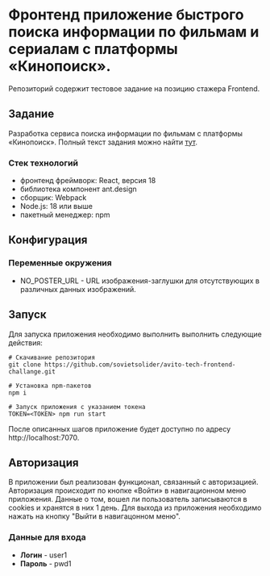 # Фронтенд приложение быстрого поиска информации по фильмам и сериалам с платформы «Кинопоиск».

Репозиторий содержит тестовое задание на позицию стажера Frontend.

## Задание

Разработка сервиса поиска информации по фильмам с платформы «Кинопоиск».
Полный текст задания можно найти [тут](https://github.com/avito-tech/frontend-trainee-assignment-2024).

### Стек технологий
* фронтенд фреймворк: React, версия 18
* библиотека компонент ant.design
* сборщик: Webpack
* Node.js: 18 или выше
* пакетный менеджер: npm
## Конфигурация
### Переменные окружения
* NO_POSTER_URL - URL изображения-заглушки для отсутствующих в различных данных изображений.
## Запуск
Для запуска приложения необходимо выполнить выполнить следующие действия:
```
# Скачивание репозитория
git clone https://github.com/sovietsolider/avito-tech-frontend-challange.git

# Установка npm-пакетов
npm i

# Запуск приложения с указанием токена
TOKEN=<TOKEN> npm run start
```
После описанных шагов приложение будет доступно по адресу http://localhost:7070.
## Авторизация
В приложении был реализован функционал, связанный с авторизацией. Авторизация происходит по кнопке «Войти» в навигационном меню приложения. Данные о том, вошел ли пользователь записываются в cookies и хранятся в них 1 день. Для выхода из приложения необходимо нажать на кнопку "Выйти в навигацонном меню".
### Данные для входа
* **Логин** - user1
* **Пароль** - pwd1
